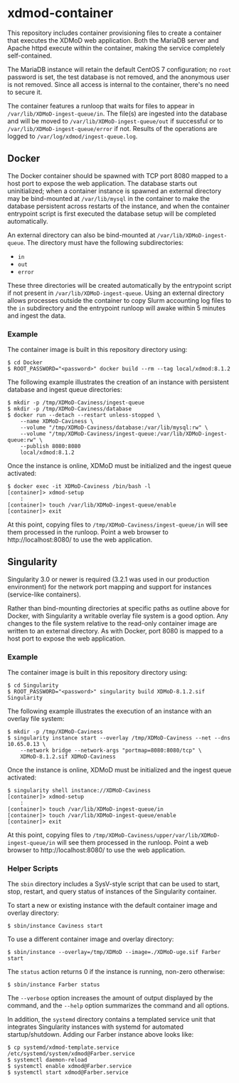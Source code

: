 # xdmod-container

This repository includes container provisioning files to create a container that executes the XDMoD web application.  Both the MariaDB server and Apache httpd execute within the container, making the service completely self-contained.

The MariaDB instance will retain the default CentOS 7 configuration; no `root` password is set, the test database is not removed, and the anonymous user is not removed.  Since all access is internal to the container, there's no need to secure it.

The container features a runloop that waits for files to appear in `/var/lib/XDMoD-ingest-queue/in`.  The file(s) are ingested into the database and will be moved to `/var/lib/XDMoD-ingest-queue/out` if successful or to `/var/lib/XDMoD-ingest-queue/error` if not.  Results of the operations are logged to `/var/log/xdmod/ingest-queue.log`.

## Docker

The Docker container should be spawned with TCP port 8080 mapped to a host port to expose the web application.  The database starts out uninitialized; when a container instance is spawned an external directory may be bind-mounted at `/var/lib/mysql` in the container to make the database persistent across restarts of the instance, and when the container entrypoint script is first executed the database setup will be completed automatically.

An external directory can also be bind-mounted at `/var/lib/XDMoD-ingest-queue`.  The directory must have the following subdirectories:

  - `in`
  - `out`
  - `error`

These three directories will be created automatically by the entrypoint script if not present in `/var/lib/XDMoD-ingest-queue`.  Using an external directory allows processes outside the container to copy Slurm accounting log files to the `in` subdirectory and the entrypoint runloop will awake within 5 minutes and ingest the data.

### Example

The container image is built in this repository directory using:

```
$ cd Docker
$ ROOT_PASSWORD="<password>" docker build --rm --tag local/xdmod:8.1.2
```

The following example illustrates the creation of an instance with persistent database and ingest queue directories:

```
$ mkdir -p /tmp/XDMoD-Caviness/ingest-queue
$ mkdir -p /tmp/XDMoD-Caviness/database
$ docker run --detach --restart unless-stopped \
    --name XDMoD-Caviness \
    --volume "/tmp/XDMoD-Caviness/database:/var/lib/mysql:rw" \
    --volume "/tmp/XDMoD-Caviness/ingest-queue:/var/lib/XDMoD-ingest-queue:rw" \
    --publish 8080:8080
    local/xdmod:8.1.2
```

Once the instance is online, XDMoD must be initialized and the ingest queue activated:

```
$ docker exec -it XDMoD-Caviness /bin/bash -l
[container]> xdmod-setup
    :
[container]> touch /var/lib/XDMoD-ingest-queue/enable
[container]> exit
```

At this point, copying files to `/tmp/XDMoD-Caviness/ingest-queue/in` will see them processed in the runloop.  Point a web browser to http://localhost:8080/ to use the web application.

## Singularity

Singularity 3.0 or newer is required (3.2.1 was used in our production environment) for the network port mapping and support for instances (service-like containers).

Rather than bind-mounting directories at specific paths as outline above for Docker, with Singularity a writable overlay file system is a good option.  Any changes to the file system relative to the read-only container image are written to an external directory.  As with Docker, port 8080 is mapped to a host port to expose the web application.

### Example

The container image is built in this repository directory using:

```
$ cd Singularity
$ ROOT_PASSWORD="<password>" singularity build XDMoD-8.1.2.sif Singularity
```

The following example illustrates the execution of an instance with an overlay file system:

```
$ mkdir -p /tmp/XDMoD-Caviness
$ singularity instance start --overlay /tmp/XDMoD-Caviness --net --dns 10.65.0.13 \
    --network bridge --network-args "portmap=8080:8080/tcp" \
    XDMoD-8.1.2.sif XDMoD-Caviness
```

Once the instance is online, XDMoD must be initialized and the ingest queue activated:

```
$ singularity shell instance://XDMoD-Caviness
[container]> xdmod-setup
    :
[container]> touch /var/lib/XDMoD-ingest-queue/in
[container]> touch /var/lib/XDMoD-ingest-queue/enable
[container]> exit
```

At this point, copying files to `/tmp/XDMoD-Caviness/upper/var/lib/XDMoD-ingest-queue/in` will see them processed in the runloop.  Point a web browser to http://localhost:8080/ to use the web application.

### Helper Scripts

The `sbin` directory includes a SysV-style script that can be used to start, stop, restart, and query status of instances of the Singularity container.

To start a new or existing instance with the default container image and overlay directory:

```
$ sbin/instance Caviness start
```

To use a different container image and overlay directory:

```
$ sbin/instance --overlay=/tmp/XDMoD --image=./XDMoD-uge.sif Farber start
```

The `status` action returns 0 if the instance is running, non-zero otherwise:

```
$ sbin/instance Farber status
```

The `--verbose` option increases the amount of output displayed by the command, and the `--help` option summarizes the command and all options.

In addition, the `systemd` directory contains a templated service unit that integrates Singularity instances with systemd for automated startup/shutdown.  Adding our Farber instance above looks like:

```
$ cp systemd/xdmod-template.service /etc/systemd/system/xdmod@Farber.service
$ systemctl daemon-reload
$ systemctl enable xdmod@Farber.service
$ systemctl start xdmod@Farber.service
```

